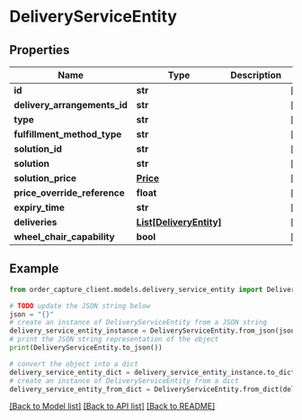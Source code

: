 # DeliveryServiceEntity


## Properties

Name | Type | Description | Notes
------------ | ------------- | ------------- | -------------
**id** | **str** |  | [optional] 
**delivery_arrangements_id** | **str** |  | [optional] 
**type** | **str** |  | [optional] 
**fulfillment_method_type** | **str** |  | [optional] 
**solution_id** | **str** |  | [optional] 
**solution** | **str** |  | [optional] 
**solution_price** | [**Price**](Price.md) |  | [optional] 
**price_override_reference** | **float** |  | [optional] 
**expiry_time** | **str** |  | [optional] 
**deliveries** | [**List[DeliveryEntity]**](DeliveryEntity.md) |  | [optional] 
**wheel_chair_capability** | **bool** |  | [optional] 

## Example

```python
from order_capture_client.models.delivery_service_entity import DeliveryServiceEntity

# TODO update the JSON string below
json = "{}"
# create an instance of DeliveryServiceEntity from a JSON string
delivery_service_entity_instance = DeliveryServiceEntity.from_json(json)
# print the JSON string representation of the object
print(DeliveryServiceEntity.to_json())

# convert the object into a dict
delivery_service_entity_dict = delivery_service_entity_instance.to_dict()
# create an instance of DeliveryServiceEntity from a dict
delivery_service_entity_from_dict = DeliveryServiceEntity.from_dict(delivery_service_entity_dict)
```
[[Back to Model list]](../README.md#documentation-for-models) [[Back to API list]](../README.md#documentation-for-api-endpoints) [[Back to README]](../README.md)


